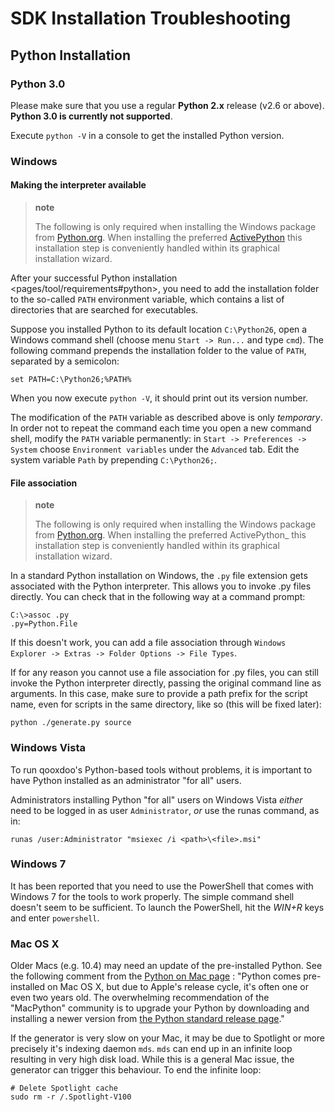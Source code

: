SDK Installation Troubleshooting
================================

Python Installation
-------------------

### Python 3.0

Please make sure that you use a regular **Python 2.x** release (v2.6 or above). **Python 3.0 is currently not supported**.

Execute `python -V` in a console to get the installed Python version.

### Windows

#### Making the interpreter available

> **note**
>
> The following is only required when installing the Windows package from [Python.org](http://python.org). When installing the preferred [ActivePython](http://www.activestate.com/activepython/downloads) this installation step is conveniently handled within its graphical installation wizard.

After your successful Python installation
\<pages/tool/requirements\#python\>, you need to add the installation folder to the so-called `PATH` environment variable, which contains a list of directories that are searched for executables.

Suppose you installed Python to its default location `C:\Python26`, open a Windows command shell (choose menu `Start -> Run...` and type `cmd`). The following command prepends the installation folder to the value of `PATH`, separated by a semicolon:

    set PATH=C:\Python26;%PATH%

When you now execute `python -V`, it should print out its version number.

The modification of the `PATH` variable as described above is only *temporary*. In order not to repeat the command each time you open a new command shell, modify the `PATH` variable permanently: in `Start -> Preferences -> System` choose `Environment variables` under the `Advanced` tab. Edit the system variable `Path` by prepending `C:\Python26;`.

#### File association

> **note**
>
> The following is only required when installing the Windows package from [Python.org](http://python.org). When installing the preferred ActivePython\_ this installation step is conveniently handled within its graphical installation wizard.

In a standard Python installation on Windows, the `.py` file extension gets associated with the Python interpreter. This allows you to invoke .py files directly. You can check that in the following way at a command prompt:

    C:\>assoc .py
    .py=Python.File

If this doesn't work, you can add a file association through `Windows Explorer -> Extras -> Folder Options -> File Types`.

If for any reason you cannot use a file association for .py files, you can still invoke the Python interpreter directly, passing the original command line as arguments. In this case, make sure to provide a path prefix for the script name, even for scripts in the same directory, like so (this will be fixed later):

    python ./generate.py source

### Windows Vista

To run qooxdoo's Python-based tools without problems, it is important to have Python installed as an administrator "for all" users.

Administrators installing Python "for all" users on Windows Vista *either* need to be logged in as user `Administrator`, *or* use the runas command, as in:

    runas /user:Administrator "msiexec /i <path>\<file>.msi"

### Windows 7

It has been reported that you need to use the PowerShell that comes with Windows 7 for the tools to work properly. The simple command shell doesn't seem to be sufficient. To launch the PowerShell, hit the *WIN+R* keys and enter `powershell`.

### Mac OS X

Older Macs (e.g. 10.4) may need an update of the pre-installed Python. See the following comment from the [Python on Mac page](http://www.python.org/download/mac/) : "Python comes pre-installed on Mac OS X, but due to Apple's release cycle, it's often one or even two years old. The overwhelming recommendation of the "MacPython" community is to upgrade your Python by downloading and installing a newer version from [the Python standard release page](http://www.python.org/download/releases/)."

If the generator is very slow on your Mac, it may be due to Spotlight or more precisely it's indexing daemon `mds`. `mds` can end up in an infinite loop resulting in very high disk load. While this is a general Mac issue, the generator can trigger this behaviour. To end the infinite loop:

    # Delete Spotlight cache
    sudo rm -r /.Spotlight-V100
